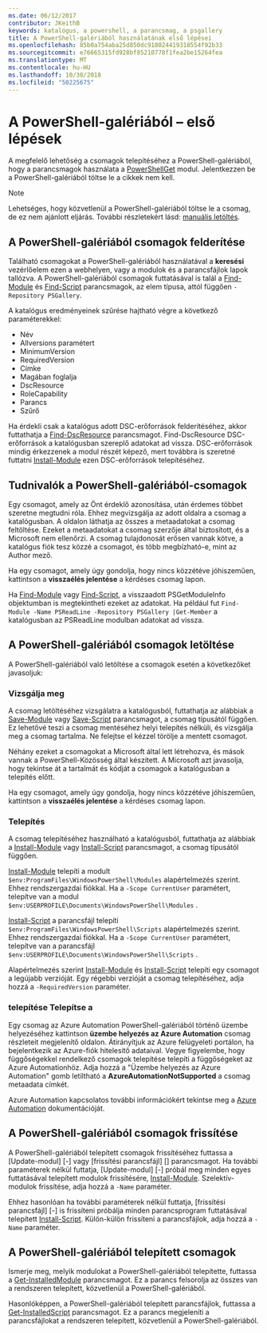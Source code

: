 ```yaml
---
ms.date: 06/12/2017
contributor: JKeithB
keywords: katalógus, a powershell, a parancsmag, a psgallery
title: A PowerShell-galériából használatának első lépései
ms.openlocfilehash: 85b0a754aba25d850dc918024419318554f92b33
ms.sourcegitcommit: e76665315fd928bf85210778f1fea2be15264fea
ms.translationtype: MT
ms.contentlocale: hu-HU
ms.lasthandoff: 10/30/2018
ms.locfileid: "50225675"
---
```

# <a name="getting-started-with-the-powershell-gallery"></a>A PowerShell-galériából – első lépések

A megfelelő lehetőség a csomagok telepítéséhez a PowerShell-galériából, hogy a parancsmagok használata a [PowerShellGet](/powershell/module/powershellget) modul. Jelentkezzen be a PowerShell-galériából töltse le a cikkek nem kell.

> [!NOTE]
> Lehetséges, hogy közvetlenül a PowerShell-galériából töltse le a csomag, de ez nem ajánlott eljárás.
> További részletekért lásd: [manuális letöltés](/powershell/gallery/how-to/working-with-packages/manual-download).

## <a name="discovering-packages-from-the-powershell-gallery"></a>A PowerShell-galériából csomagok felderítése

Található csomagokat a PowerShell-galériából használatával a **keresési** vezérlőelem ezen a webhelyen, vagy a modulok és a parancsfájlok lapok tallózva. A PowerShell-galériából csomagok futtatásával is talál a [Find-Module][] és [Find-Script][] parancsmagok, az elem típusa, attól függően `-Repository PSGallery`.

A katalógus eredményeinek szűrése hajtható végre a következő paraméterekkel:

- Név
- Allversions paramétert
- MinimumVersion
- RequiredVersion
- Címke
- Magában foglalja
- DscResource
- RoleCapability
- Parancs
- Szűrő

Ha érdekli csak a katalógus adott DSC-erőforrások felderítéséhez, akkor futtathatja a [Find-DscResource] parancsmagot. Find-DscResource DSC-erőforrások a katalógusban szereplő adatokat ad vissza.
DSC-erőforrások mindig érkezzenek a modul részét képező, mert továbbra is szeretné futtatni [Install-Module][] ezen DSC-erőforrások telepítéséhez.

## <a name="learning-about-packages-in-the-powershell-gallery"></a>Tudnivalók a PowerShell-galériából-csomagok

Egy csomagot, amely az Önt érdeklő azonosítása, után érdemes többet szeretne megtudni róla. Ehhez megvizsgálja az adott oldalra a csomag a katalógusban. A oldalon láthatja az összes a metaadatokat a csomag feltöltése. Ezeket a metaadatokat a csomag szerzője által biztosított, és a Microsoft nem ellenőrzi. A csomag tulajdonosát erősen vannak kötve, a katalógus fiók tesz közzé a csomagot, és több megbízható-e, mint az Author mező.

Ha egy csomagot, amely úgy gondolja, hogy nincs közzétéve jóhiszeműen, kattintson a **visszaélés jelentése** a kérdéses csomag lapon.

Ha [Find-Module][] vagy [Find-Script][], a visszaadott PSGetModuleInfo objektumban is megtekintheti ezeket az adatokat. Ha például fut `Find-Module -Name PSReadLine -Repository PSGallery |Get-Member`
a katalógusban az PSReadLine modulban adatokat ad vissza.

## <a name="downloading-packages-from-the-powershell-gallery"></a>A PowerShell-galériából csomagok letöltése

A PowerShell-galériából való letöltése a csomagok esetén a következőket javasoljuk:

### <a name="inspect"></a>Vizsgálja meg

A csomag letöltéséhez vizsgálatra a katalógusból, futtathatja az alábbiak a [Save-Module][] vagy [Save-Script][] parancsmagot, a csomag típusától függően. Ez lehetővé teszi a csomag mentéséhez helyi telepítés nélküli, és vizsgálja meg a csomag tartalma. Ne felejtse el kézzel törölje a mentett csomagot.

Néhány ezeket a csomagokat a Microsoft által lett létrehozva, és mások vannak a PowerShell-Közösség által készített.
A Microsoft azt javasolja, hogy tekintse át a tartalmát és kódját a csomagok a katalógusban a telepítés előtt.

Ha egy csomagot, amely úgy gondolja, hogy nincs közzétéve jóhiszeműen, kattintson a **visszaélés jelentése** a kérdéses csomag lapon.

### <a name="install"></a>Telepítés

A csomag telepítéséhez használható a katalógusból, futtathatja az alábbiak a [Install-Module][] vagy [Install-Script][] parancsmagot, a csomag típusától függően.

[Install-Module][] telepíti a modult `$env:ProgramFiles\WindowsPowerShell\Modules` alapértelmezés szerint.
Ehhez rendszergazdai fiókkal. Ha a `-Scope CurrentUser` paramétert, telepítve van a modul `$env:USERPROFILE\Documents\WindowsPowerShell\Modules` .

[Install-Script][] a parancsfájl telepíti `$env:ProgramFiles\WindowsPowerShell\Scripts` alapértelmezés szerint.
Ehhez rendszergazdai fiókkal. Ha a `-Scope CurrentUser` paramétert, telepítve van a parancsfájl `$env:USERPROFILE\Documents\WindowsPowerShell\Scripts` .

Alapértelmezés szerint [Install-Module][] és [Install-Script][] telepíti egy csomagot a legújabb verzióját.
Egy régebbi verzióját a csomag telepítéséhez, adja hozzá a `-RequiredVersion` paraméter.

### <a name="deploy"></a>telepítése Telepítse a

Egy csomag az Azure Automation PowerShell-galériából történő üzembe helyezéséhez kattintson **üzembe helyezés az Azure Automation** csomag részleteit megjelenítő oldalon. Átirányítjuk az Azure felügyeleti portálon, ha bejelentkezik az Azure-fiók hitelesítő adataival. Vegye figyelembe, hogy függőségekkel rendelkező csomagok telepítése telepíti a függőségeket az Azure Automationhöz. Adja hozzá a "Üzembe helyezés az Azure Automation" gomb letiltható a **AzureAutomationNotSupported** a csomag metaadata címkét.

Azure Automation kapcsolatos további információkért tekintse meg a [Azure Automation](/azure/automation) dokumentációját.

## <a name="updating-packages-from-the-powershell-gallery"></a>A PowerShell-galériából csomagok frissítése

A PowerShell-galériából telepített csomagok frissítéséhez futtassa a [Update-modul] [-] vagy [frissítési parancsfájl] [] parancsmagot. Ha további paraméterek nélkül futtatja, [Update-modul] [-] próbál meg minden egyes futtatásával telepített modulok frissítésére, [Install-Module][]. Szelektív-modulok frissítése, adja hozzá a `-Name` paraméter.

Ehhez hasonlóan ha további paraméterek nélkül futtatja, [frissítési parancsfájl] [-] is frissíteni próbálja minden parancsprogram futtatásával telepített [Install-Script][]. Külön-külön frissíteni a parancsfájlok, adja hozzá a `-Name` paraméter.

## <a name="list-packages-that-you-have-installed-from-the-powershell-gallery"></a>A PowerShell-galériából telepített csomagok

Ismerje meg, melyik modulokat a PowerShell-galériából telepítette, futtassa a [Get-InstalledModule][] parancsmagot. Ez a parancs felsorolja az összes van a rendszeren telepített, közvetlenül a PowerShell-galériából.

Hasonlóképpen, a PowerShell-galériából telepített parancsfájlok, futtassa a [Get-InstalledScript][] parancsmagot. Ez a parancs megjeleníti a parancsfájlokat a rendszeren telepített, közvetlenül a PowerShell-galériából.

[Find-DscResource]: /powershell/module/powershellget/Find-DscResource
[Find-Module]: /powershell/module/powershellget/Find-Module
[Find-Script]: /powershell/module/powershellget/Find-Script
[Get-InstalledModule]: /powershell/module/powershellget/Get-InstalledModule
[Get-InstalledScript]: /powershell/module/powershellget/Get-InstalledScript
[Install-Module]: /powershell/module/powershellget/Install-Module
[Install-Script]: /powershell/module/powershellget/Install-Script
[Publish-Module]: /powershell/module/powershellget/Publish-Module
[Publish-Script]: /powershell/module/powershellget/Publish-Script
[Register-PSRepository]: /powershell/module/powershellget/Register-Repository
[Save-Module]: /powershell/module/powershellget/Save-Module
[Save-Script]: /powershell/module/powershellget/Save-Script
